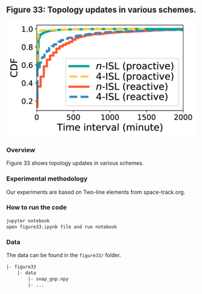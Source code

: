## Figure 33: Topology updates in various schemes.

<div align=center><img src="./figure33.png" width=""></div>

### Overview
Figure 33 shows topology updates in various schemes.


### Experimental methodology
Our experiments are based on Two-line elements from space-track.org.


### How to run the code
```
jupyter notebook
open figure33.ipynb file and run notebook
```

### Data
The data can be found in the `figure33/` folder.

	|- figure33
		|- data
			|- snap_gnp.npy
			|- ...